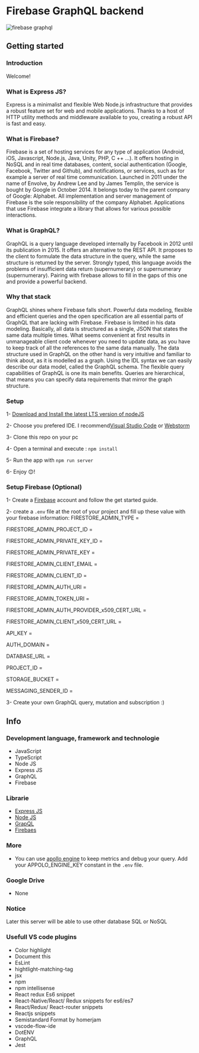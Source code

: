 # Firebase GraphQL backend
![firebase graphql](https://cdn-images-1.medium.com/max/1600/1*YbcWKaWi7QqR0bKafpE1Dw.png)

## Getting started

### Introduction 

Welcome!


### What is Express JS?

Express is a minimalist and flexible Web Node.js infrastructure that provides a robust feature set for web and mobile applications. Thanks to a host of HTTP utility methods and middleware available to you, creating a robust API is fast and easy.


### What is Firebase?

Firebase is a set of hosting services for any type of application (Android, iOS, Javascript, Node.js, Java, Unity, PHP, C ++ ...). It offers hosting in NoSQL and in real time databases, content, social authentication (Google, Facebook, Twitter and Github), and notifications, or services, such as for example a server of real time communication. Launched in 2011 under the name of Envolve, by Andrew Lee and by James Templin, the service is bought by Google in October 2014. It belongs today to the parent company of Google: Alphabet. All implementation and server management of Firebase is the sole responsibility of the company Alphabet. Applications that use Firebase integrate a library that allows for various possible interactions.

### What is GraphQL?

GraphQL is a query language developed internally by Facebook in 2012 until its publication in 2015. It offers an alternative to the REST API. It proposes to the client to formulate the data structure in the query, while the same structure is returned by the server. Strongly typed, this language avoids the problems of insufficient data return (supernumerary) or supernumerary (supernumerary). Pairing with firebase allows to fill in the gaps of this one and provide a powerful backend.

### Why that stack 
GraphQL shines where Firebase falls short. Powerful data modeling, flexible and efficient queries and the open specification are all essential parts of GraphQL that are lacking with Firebase. Firebase is limited in his data modeling. Basically, all data is structured as a single, JSON that states the same data multiple times. What seems convenient at first results in unmanageable client code whenever you need to update data, as you have to keep track of all the references to the same data manually.
The data structure used in GraphQL on the other hand is very intuitive and familiar to think about, as it is modelled as a graph. Using the IDL syntax we can easily describe our data model, called the GraphQL schema. The flexible query capabilities of GraphQL is one its main benefits. Queries are hierarchical, that means you can specify data requirements that mirror the graph structure.

### Setup
 1- [Download and Install the latest LTS version of nodeJS](https://nodejs.org/en/)
 
 2- Choose you prefered IDE. I recommend[Visual Studio Code](httpswww.jetbrains.comstudent) or [Webstorm](https://www.jetbrains.com/webstorm/)

 3- Clone this repo on your pc

 4- Open a terminal and execute : `npm install`

 5- Run the app with `npm run server`
 
 6- Enjoy 😊!
 
### Setup Firebase (Optional)
 1- Create a [Firebase](https://firebase.google.com/) account and follow the get started guide.

 2- create a `.env` file at the root of your project and fill up these value with your firebase information:
  FIRESTORE_ADMIN_TYPE =
  
  FIRESTORE_ADMIN_PROJECT_ID = 
  
  FIRESTORE_ADMIN_PRIVATE_KEY_ID = 
  
  FIRESTORE_ADMIN_PRIVATE_KEY = 
  
  FIRESTORE_ADMIN_CLIENT_EMAIL =
  
  FIRESTORE_ADMIN_CLIENT_ID = 
  
  FIRESTORE_ADMIN_AUTH_URI = 
  
  FIRESTORE_ADMIN_TOKEN_URI =
  
  FIRESTORE_ADMIN_AUTH_PROVIDER_x509_CERT_URL =
  
  FIRESTORE_ADMIN_CLIENT_x509_CERT_URL = 
  
  API_KEY = 
  
  AUTH_DOMAIN = 
  
  DATABASE_URL = 
  
  PROJECT_ID = 
  
  STORAGE_BUCKET = 
  
  MESSAGING_SENDER_ID = 
  
 3- Create your own GraphQL query, mutation and subscription :)
 
## Info 

### Development language, framework and technologie
- JavaScript 
- TypeScript
- Node JS
- Express JS
- GraphQL
- Firebase

### Librarie

- [Express JS](https://expressjs.com/fr/)
- [Node JS](https://nodejs.org/en/)
- [GrapQL](https://www.apollographql.com/docs/apollo-server/)
- [Firebaes](https://firebase.google.com/docs/web/setup)

### More 
- You can use [apollo engine](https://engine.apollographql.com/login) to keep metrics and debug your query. Add your APPOLO_ENGINE_KEY constant in the `.env` file.

### Google Drive
- None

### Notice
Later this server will be able to use other database SQL or NoSQL

### Usefull VS code plugins
- Color highlight
- Document this
- EsLint
- hightlight-matching-tag
- jsx
- npm
- npm intellisense
- React redux Es6 snippet
- React-Native/React/ Redux snippets for es6/es7
- React/Redux/ React-router snippets
- Reactjs snippets
- Semistandard Format by homerjam
- vscode-flow-ide
- DotENV
- GraphQL
- Jest
